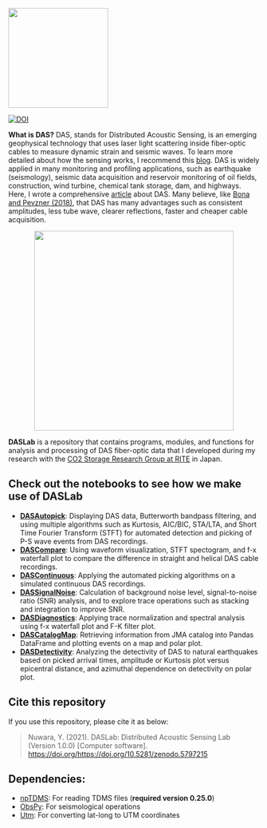 <p align="left">
  <img src="https://user-images.githubusercontent.com/51282928/146875829-05c3c234-35df-4646-8d17-1435dab6996e.png" width="200" />
</p>

[![DOI](https://zenodo.org/badge/365670829.svg)](https://zenodo.org/badge/latestdoi/365670829)

**What is DAS?** DAS, stands for Distributed Acoustic Sensing, is an emerging geophysical technology that uses laser light scattering inside fiber-optic cables to measure dynamic strain and seismic waves. To learn more detailed about how the sensing works, I recommend this [blog](https://motionsignaltechnologies.com/what-is-das-and-what-is-it-measuring/). DAS is widely applied in many monitoring and profiling applications, such as earthquake (seismology), seismic data acquisition and reservoir monitoring of oil fields, construction, wind turbine, chemical tank storage, dam, and highways. Here, I wrote a comprehensive [article](https://www.linkedin.com/pulse/distributed-acoustic-sensing-answer-sustainability-quest-nuwara/) about DAS. Many believe, like [Bona and Pevzner (2018)](https://www.tandfonline.com/doi/abs/10.1071/ASEG2018abW8_4F), that DAS has many advantages such as consistent amplitudes, less tube wave, clearer reflections, faster and cheaper cable acquisition.  

<p align="center">
  <img src="https://user-images.githubusercontent.com/51282928/146873724-264c0aa5-ba7f-41ae-87c2-f88a03c534ba.png" width="400" />
</p>

**DASLab** is a repository that contains programs, modules, and functions for analysis and processing of DAS fiber-optic data that I developed during my research with the [CO2 Storage Research Group at RITE](http://www.rite.or.jp/co2storage/en/) in Japan. 

## Check out the notebooks to see how we make use of DASLab

* **[DASAutopick](https://github.com/yohanesnuwara/DASLab/blob/main/notebooks/DASAutopick.ipynb)**: Displaying DAS data, Butterworth bandpass filtering, and using multiple algorithms such as Kurtosis, AIC/BIC, STA/LTA, and Short Time Fourier Transform (STFT) for automated detection and picking of P-S wave events from DAS recordings. 
* **[DASCompare](https://github.com/yohanesnuwara/DASLab/blob/main/notebooks/DASCompare.ipynb)**: Using waveform visualization, STFT spectogram, and f-x waterfall plot to compare the difference in straight and helical DAS cable recordings.
* **[DASContinuous](https://github.com/yohanesnuwara/DASLab/blob/main/notebooks/DASContinuous.ipynb)**: Applying the automated picking algorithms on a simulated continuous DAS recordings.
* **[DASSignalNoise](https://github.com/yohanesnuwara/DASLab/blob/main/notebooks/DASSignalNoise.ipynb)**: Calculation of background noise level, signal-to-noise ratio (SNR) analysis, and to explore trace operations such as stacking and integration to improve SNR.
* **[DASDiagnostics](https://github.com/yohanesnuwara/DASLab/blob/main/notebooks/DASDiagnostics.ipynb)**: Applying trace normalization and spectral analysis using f-x waterfall plot and F-K filter plot.
* **[DASCatalogMap](https://github.com/yohanesnuwara/DASLab/blob/main/notebooks/DASCatalogMap.ipynb)**: Retrieving information from JMA catalog into Pandas DataFrame and plotting events on a map and polar plot.
* **[DASDetectivity](https://github.com/yohanesnuwara/DASLab/blob/main/notebooks/DASDetectivity.ipynb)**: Analyzing the detectivity of DAS to natural earthquakes based on picked arrival times, amplitude or Kurtosis plot versus epicentral distance, and azimuthal dependence on detectivity on polar plot. 

## Cite this repository

If you use this repository, please cite it as below:

> Nuwara, Y. (2021). DASLab: Distributed Acoustic Sensing Lab (Version 1.0.0) [Computer software]. https://doi.org/https://doi.org/10.5281/zenodo.5797215

## Dependencies:
* [npTDMS](https://pypi.org/project/npTDMS/0.25.0/): For reading TDMS files (**required version 0.25.0**)
* [ObsPy](https://pypi.org/project/obspy/): For seismological operations 
* [Utm](https://pypi.org/project/utm/): For converting lat-long to UTM coordinates

<!--
## Useful bags

* [Global subsea fiber optic network map](https://submarine-cable-map-2019.telegeography.com/)
* [Geothermal data @ GDR OpenEi](https://gdr.openei.org/submissions/980)
* [DAS technical explanations](http://docs.energistics.org/PRODML/PRODML_TOPICS/PRO-DAS-000-016-0-C-sv2000.html)
* [Seismo-Live](http://seismo-live.org/)
* [Eileenmartin](https://github.com/eileenrmartin) lots of repo about DAS
* Distpy (Schlumberger)
* Ariel Lellouch, [DAS data](https://github.com/ariellellouch/DASDetection)
* [DAS anomaly detection ML](https://github.com/rroy1212/DAS_Anomaly_Detection)
